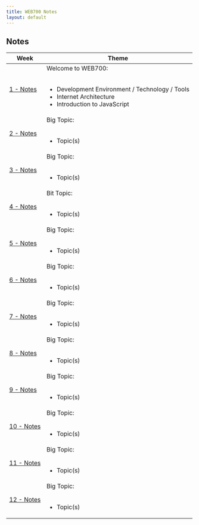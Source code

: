 ```yaml
---
title: WEB700 Notes
layout: default
---
```


## Notes

<table>
<thead>
<tr>
<th>Week</th>
<th>Theme</th>
</tr>
</thead>
<tbody>
<tr>
<td><a href="/web422/notes/week01">1 - Notes</a></td>
<td>
Welcome to WEB700:<br><br>
<ul>
<li>Development Environment / Technology / Tools</li>
  <li>Internet Architecture</li>
  <li>Introduction to JavaScript</li>
</ul>
</td>
</tr>
<tr>
<td><a href="/web422/notes/week02">2 - Notes</a></td>
<td>
Big Topic:<br><br>
<ul>
<li>Topic(s)</li>
</ul>
</td>
</tr>
<tr>
<td><a href="/web422/notes/week03">3 - Notes</a></td>
<td>
Big Topic:<br><br>
<ul>
<li>Topic(s)</li>
</ul>
</td>
</tr>
<tr>
<td><a href="/web422/notes/week04">4 - Notes</a></td>
<td>
Bit Topic:<br><br>
<ul>
<li>Topic(s)</li>
</ul>
</td>
</tr>
<tr>
<td><a href="/web422/notes/week05">5 - Notes</a></td>
<td>
Big Topic:<br><br>
<ul>
<li>Topic(s)</li>
</ul>
</td>
</tr>
<tr>
<td><a href="/web422/notes/week06">6 - Notes</a></td>
<td>
Big Topic:<br><br>
<ul>
<li>Topic(s)</li>
</ul>
</td>
</tr>
<tr>
<td><a href="/web422/notes/week07">7 - Notes</a></td>
<td>
Big Topic:<br><br>
<ul>
<li>Topic(s)</li>
</ul>
</td>
</tr>
<tr>
<td><a href="/web422/notes/week08">8 - Notes</a></td>
<td>
Big Topic:<br><br>
<ul>
<li>Topic(s)</li>
</ul>
</td>
</tr>
  <tr>
<td><a href="/web422/notes/week09">9 - Notes</a></td>
<td>
Big Topic:<br><br>
<ul>
<li>Topic(s)</li>
</ul>
</td>
</tr>
  <tr>
<td><a href="/web422/notes/week10">10 - Notes</a></td>
<td>
Big Topic:<br><br>
<ul>
<li>Topic(s)</li>
</ul>
</td>
</tr>
    <tr>
<td><a href="/web422/notes/week11">11 - Notes</a></td>
<td>
  Big Topic:<br><br>
<ul>
  <li>Topic(s)</li>
  </ul>
</td>
</tr>
  <tr>
<td><a href="/web422/notes/week12">12 - Notes</a></td>
<td>
Big Topic:<br><br>
<ul>
<li>Topic(s)</li>
</ul>  
</td>
</tr>
</tbody>
</table>
